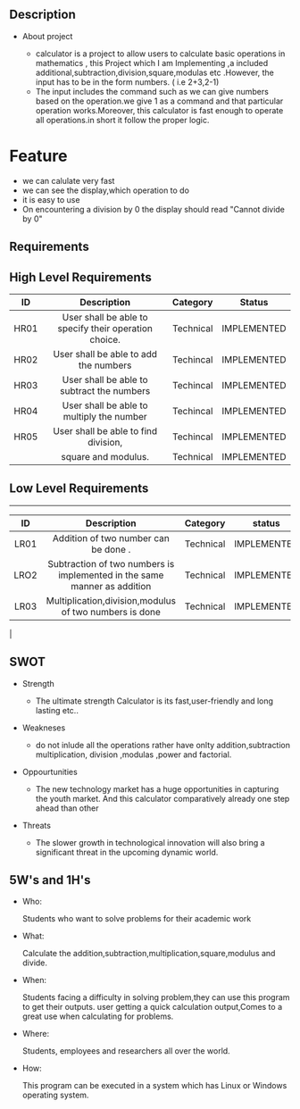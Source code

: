## Description

* About project

  * calculator is a project to allow users to calculate basic operations in mathematics , this Project which I am Implementing ,a included additional,subtraction,division,square,modulas etc .However, the input has to be in the form numbers.
  ( i.e 2+3,2-1)
  * The input includes the command such as we can give numbers based on the operation.we give 1 as a  command and that particular operation works.Moreover, this calculator is fast enough to operate all operations.in short it follow the proper logic. 
# Feature
*	we can calulate very fast
*	we can see the display,which operation to do 
*	it is easy to use
*	On encountering a division by 0 the display should read "Cannot divide by 0" 

## Requirements

## High Level Requirements
|ID	 | Description                                            |	Category  |	Status      |
|:--:|:------------------------------------------------------:|:---------:|:-----------:|
|HR01|	User shall be able to specify their operation choice.  | Technical |	IMPLEMENTED |
|HR02|	User shall be able to add the numbers	                 | Techincal |	IMPLEMENTED |
|HR03|	User shall be able to subtract the numbers             | Techincal |	IMPLEMENTED |
|HR04|	User shall be able to multiply the number              | Techincal |	IMPLEMENTED |
|HR05|	User shall be able to find division,                   | Techincal |	IMPLEMENTED |
|     |   square and modulus.                                 | Technical |	IMPLEMENTED |

   
                          
## Low Level Requirements
_______________________________________________________________________________________
| ID |    Description                                                                                                                      |Category  | status
|:--:|:-----------------------------------------------------------------------------------------------------------------------------------:|:--------:|:-----------:|
|LR01|    Addition of two number can be done                                                                                              .|Technical |IMPLEMENTED
|LRO2|  Subtraction of two numbers is implemented in the same manner as addition                                                           |Technical |IMPLEMENTED                                                                         
|LR03|   Multiplication,division,modulus of two numbers is done                                                                            |Technical |IMPLEMENTED                                                     
|                                                                                          


## SWOT
  * Strength
    * The ultimate strength Calculator is its fast,user-friendly and long lasting etc..

  * Weakneses

     * do not inlude all the operations rather have onlty addition,subtraction multiplication, division ,modulas ,power and factorial.

  * Oppourtunities

     * The new technology market has a huge opportunities in capturing the youth market. And this calculator comparatively already   one step ahead than other

  * Threats

     * The slower growth in technological innovation will also bring a significant threat in the upcoming dynamic world.


## 5W's and 1H's

  * Who:

    Students who want to solve  problems for their academic work
   

  * What:

    Calculate the addition,subtraction,multiplication,square,modulus and divide.

  * When:

    Students facing a difficulty in solving problem,they can use this program to get their outputs.
    user getting a quick calculation output,Comes to a great use when calculating for problems.

  * Where:

    Students, employees and researchers all over the world.

  * How:

    This program can be executed in a system which has Linux or Windows operating system.
    
